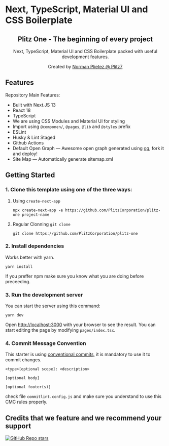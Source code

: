 # Next, TypeScript, Material UI and CSS Boilerplate

<div align="center">
  <h2>Plitz One - The beginning of every project</h2>
  <p>Next, TypeScript, Material UI and CSS Boilerplate packed with useful development features.</p>
  <p>Created by <a href="https://plitzinc.com">Norman Plietez @ Plitz7</a></p>
</div>

## Features

Repository Main Features:

- Built with Next.JS 13
- React 18
- TypeScript
- We are using CSS Modules and Material UI for styling
- Import using `@componen/`, `@pages`, `@lib` and `@styles` prefix
- ESLint
- Husky & Lint Staged
- Github Actions
- Default Open Graph — Awesome open graph generated using [og](https://github.com/theodorusclarence/og), fork it and deploy!
- Site Map — Automatically generate sitemap.xml

## Getting Started

### 1. Clone this template using one of the three ways:

1. Using `create-next-app`

   ```
   npx create-next-app -e https://github.com/PlitzCorporation/plitz-one project-name
   ```

2. Regular Clonning `git clone`

   ```
   git clone https://github.com/PlitzCorporation/plitz-one
   ```

### 2. Install dependencies

Works better with yarn.

```
yarn install
```

If you preffer npm make sure you know what you are doing before preceeding.

### 3. Run the development server

You can start the server using this command:

```
yarn dev
```

Open [http://localhost:3000](http://localhost:3000) with your browser to see the result. You can start editing the page by modifying `pages/index.tsx`.

### 4. Commit Message Convention

This starter is using [conventional commits](https://www.conventionalcommits.org/en/v1.0.0/), it is mandatory to use it to commit changes.

```
<type>[optional scope]: <description>

[optional body]

[optional footer(s)]
```

check file `commitlint.config.js` and make sure you understand to use this CMC rules properly.

## Credits that we feature and we recommend your support

[![GitHub Repo stars](https://img.shields.io/github/stars/theodorusclarence/next-ts-css-and-material-ui-boilerplate)](https://github.com/theodorusclarence/ts-nextjs-tailwind-starter/stargazers)
